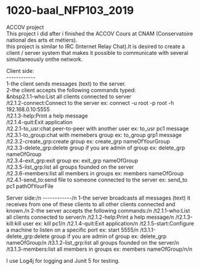 # 1020-baal_NFP103_2019
ACCOV project<br />
This project i did after i finished the ACCOV Cours at CNAM (Conservatoire national des arts et métiers).<br />
this project is similar to IRC (Internet Relay Chat).It is desired to create a client / server system that makes it possible to communicate with several simultaneously onthe network.<br />

Client side:<br />
------------<br />
1-the client sends messages (text) to the server.<br />
2-the client accepts the following commands typed:<br />
&nbsp2.1.1-who:List all clients connected to server<br />
/t2.1.2-connect:Connect to the server ex: connect -u root -p root -h 192.168.0.10:5555<br />
/t2.1.3-help:Print a help message<br />
/t2.1.4-quit:Exit application<br />
/t2.2.1-to_usr:chat peer-to-peer with another user ex: to_usr pc1 message<br />
/t2.3.1-to_group:chat with memebers group ex: to_group grp1 message<br />
/t2.3.2-create_grp:create group ex: create_grp nameOfYourGroup<br />
/t2.3.3-delete_grp:delete group if you are admin of group ex: delete_grp nameOfGroup<br />
/t2.3.4-exit_grp:exit group ex: exit_grp nameOfGroup<br />
/t2.3.5-list_grp:list all groups founded on the server<br />
/t2.3.6-members:list all members in groups ex: members nameOfGroup<br />
/t2.4.1-send_to:send file to someone connected to the server ex: send_to pc1 pathOfYourFile<br />

 Server side:/n
 ------------/n
1-the server broadcasts all messages (text) it receives from one of these clients to all other clients
connected and known./n
2-the server accepts the following commands:/n
/t2.1.1-who:List all clients connected to server/n
/t2.1.2-help:Print a help message/n
/t2.1.3-kill:kill user ex: kill pc1/n
/t2.1.4-quit:Exit application/n
/t2.1.5-start:Configure a machine to listen on a specific port ex: start 5555/n
/t3.1.1-delete_grp:delete group if you are admin of group ex: delete_grp nameOfGroup/n
/t3.1.2-list_grp:list all groups founded on the server/n
/t3.1.3-members:list all members in groups ex: members nameOfGroup/n/n

I use Log4j for logging and Junit 5 for testing.

